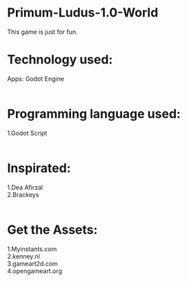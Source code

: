# Primum-Ludus-1.0-World

This game is just for fun. <br>

# Technology used:<br>
Apps: Godot Engine <br><br>
# Programming language used:<br>
1.Godot Script <br> <br>

# Inspirated:<br>
1.Dea Afirzal<br>
2.Brackeys<br> <br>

# Get the Assets:<br>
1.Myinstants.com<br>
2.kenney.nl <br>
3.gameart2d.com <br>
4.opengameart.org <br><br>

